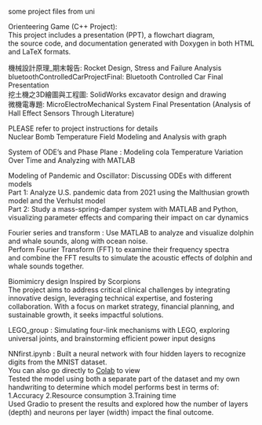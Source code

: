 some project files from uni    
  
Orienteering Game (C++ Project):    
This project includes a presentation (PPT), a flowchart diagram,   
the source code, and documentation generated with Doxygen in both HTML and LaTeX formats.
  
機械設計原理_期末報告: Rocket Design, Stress and Failure Analysis  
bluetoothControlledCarProjectFinal: Bluetooth Controlled Car Final Presentation  
挖土機之3D繪圖與工程圖: SolidWorks excavator design and drawing  
微機電專題: MicroElectroMechanical System Final Presentation (Analysis of Hall Effect Sensors Through Literature)   

PLEASE refer to project instructions for details  
Nuclear Bomb Temperature Field Modeling and Analysis with graph  

System of ODE’s and Phase Plane : Modeling cola Temperature Variation Over Time and Analyzing with MATLAB  

Modeling of Pandemic and Oscillator:   Discussing ODEs with different models  
Part 1: Analyze U.S. pandemic data from 2021 using the Malthusian growth model and the Verhulst model  
Part 2: Study a mass-spring-damper system with MATLAB and Python,  
visualizing parameter effects and comparing their impact on car dynamics    

Fourier series and transform : Use MATLAB to analyze and visualize dolphin and whale sounds, along with ocean noise.  
Perform Fourier Transform (FFT) to examine their frequency spectra   
and combine the FFT results to simulate the acoustic effects of dolphin and whale sounds together.   


Biomimicry design Inspired by Scorpions    
The project aims to address critical clinical challenges by integrating innovative design, leveraging technical expertise, and fostering collaboration. With a focus on market strategy, financial planning, and sustainable growth, it seeks impactful solutions.    

LEGO_group : Simulating four-link mechanisms with LEGO, exploring universal joints, and brainstorming efficient power input designs  

NNfirst.ipynb : Built a neural network with four hidden layers to recognize digits from the MNIST dataset.  
You can also go directly to [Colab](https://colab.research.google.com/drive/1HowV9ni0lMTnJy9WerZsJyQjUspaMsKy?usp=sharing) to view   
Tested the model using both a separate part of the dataset and my own handwriting to determine which model performs best in terms of:  
1.Accuracy  2.Resource consumption 3.Training time  
Used Gradio to present the results and explored how the number of layers (depth) and neurons per layer (width) impact the final outcome.

